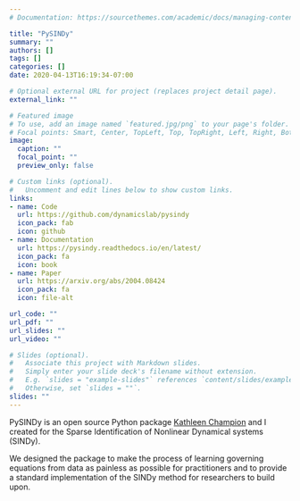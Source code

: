 ```yaml
---
# Documentation: https://sourcethemes.com/academic/docs/managing-content/

title: "PySINDy"
summary: ""
authors: []
tags: []
categories: []
date: 2020-04-13T16:19:34-07:00

# Optional external URL for project (replaces project detail page).
external_link: ""

# Featured image
# To use, add an image named `featured.jpg/png` to your page's folder.
# Focal points: Smart, Center, TopLeft, Top, TopRight, Left, Right, BottomLeft, Bottom, BottomRight.
image:
  caption: ""
  focal_point: ""
  preview_only: false

# Custom links (optional).
#   Uncomment and edit lines below to show custom links.
links:
- name: Code
  url: https://github.com/dynamicslab/pysindy
  icon_pack: fab
  icon: github
- name: Documentation
  url: https://pysindy.readthedocs.io/en/latest/
  icon_pack: fa
  icon: book
- name: Paper
  url: https://arxiv.org/abs/2004.08424
  icon_pack: fa
  icon: file-alt

url_code: ""
url_pdf: ""
url_slides: ""
url_video: ""

# Slides (optional).
#   Associate this project with Markdown slides.
#   Simply enter your slide deck's filename without extension.
#   E.g. `slides = "example-slides"` references `content/slides/example-slides.md`.
#   Otherwise, set `slides = ""`.
slides: ""
---
```


PySINDy is an open source Python package [Kathleen Champion](http://www.kathleenchampion.com/) and I created for the Sparse Identification of Nonlinear Dynamical systems (SINDy).

We designed the package to make the process of learning governing equations from data as painless as possible for practitioners and to provide a standard implementation of the SINDy method for researchers to build upon.